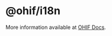 # @ohif/i18n

More information available at
[OHIF Docs](https://docs.ohif.org/platform/internationalization/).
